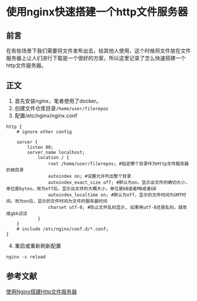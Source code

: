# 使用nginx快速搭建一个http文件服务器

## 前言

在有些场景下我们需要将文件发布出去，给其他人使用，这个时候将文件放在文件服务器上让人们进行下载是一个很好的方案，所以这里记录了怎么快速搭建一个http文件服务器。

## 正文

1. 首先安装nginx，笔者使用了docker。
2. 创建文件仓库目录`/home/user/filerepos`
3. 配置/etc/nginx/nginx.conf
```
http {
    # ignore other config
    
    server {
        listen 80;
        server_name localhost;
            location / {
                root /home/user/filerepos; #指定哪个目录作为Http文件服务器的根目录
                autoindex on; #设置允许列出整个目录
                autoindex_exact_size off; #默认为on，显示出文件的确切大小，单位是bytes。改为off后，显示出文件的大概大小，单位是kB或者MB或者GB
                autoindex_localtime on; #默认为off，显示的文件时间为GMT时间。改为on后，显示的文件时间为文件的服务器时间
                charset utf-8; #防止文件乱码显示, 如果用utf-8还是乱码，就改成gbk试试
            }
    }
    # include /etc/nginx/conf.d/*.conf;
}
```
4. 重启或重新刷新配置
```shell
nginx -s reload
```

## 参考文献

[使用Nginx搭建Http文件服务器](https://blog.csdn.net/witty_ming/article/details/124282231)